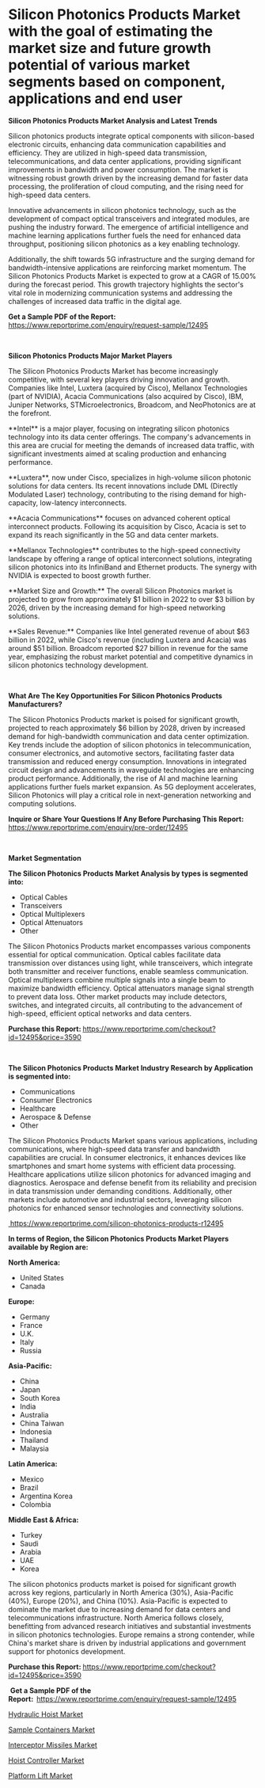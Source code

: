 <p><h1>Silicon Photonics Products Market with the goal of estimating the market size and future growth potential of various market segments based on component, applications and end user</h1></p><p><strong>Silicon Photonics Products Market Analysis and Latest Trends</strong></p>
<p><p>Silicon photonics products integrate optical components with silicon-based electronic circuits, enhancing data communication capabilities and efficiency. They are utilized in high-speed data transmission, telecommunications, and data center applications, providing significant improvements in bandwidth and power consumption. The market is witnessing robust growth driven by the increasing demand for faster data processing, the proliferation of cloud computing, and the rising need for high-speed data centers.</p><p>Innovative advancements in silicon photonics technology, such as the development of compact optical transceivers and integrated modules, are pushing the industry forward. The emergence of artificial intelligence and machine learning applications further fuels the need for enhanced data throughput, positioning silicon photonics as a key enabling technology.</p><p>Additionally, the shift towards 5G infrastructure and the surging demand for bandwidth-intensive applications are reinforcing market momentum. The Silicon Photonics Products Market is expected to grow at a CAGR of 15.00% during the forecast period. This growth trajectory highlights the sector's vital role in modernizing communication systems and addressing the challenges of increased data traffic in the digital age.</p></p>
<p><strong>Get a Sample PDF of the Report:&nbsp;</strong> <a href="https://www.reportprime.com/enquiry/request-sample/12495?utm_campaign=2886&utm_medium=2&utm_source=Github&utm_content=ia&utm_term=18032025&utm_id=silicon-photonics-products">https://www.reportprime.com/enquiry/request-sample/12495</a></p>
<p>&nbsp;</p>
<p><strong>Silicon Photonics Products Major Market Players</strong></p>
<p><p>The Silicon Photonics Products Market has become increasingly competitive, with several key players driving innovation and growth. Companies like Intel, Luxtera (acquired by Cisco), Mellanox Technologies (part of NVIDIA), Acacia Communications (also acquired by Cisco), IBM, Juniper Networks, STMicroelectronics, Broadcom, and NeoPhotonics are at the forefront.</p><p>**Intel** is a major player, focusing on integrating silicon photonics technology into its data center offerings. The company's advancements in this area are crucial for meeting the demands of increased data traffic, with significant investments aimed at scaling production and enhancing performance.</p><p>**Luxtera**, now under Cisco, specializes in high-volume silicon photonic solutions for data centers. Its recent innovations include DML (Directly Modulated Laser) technology, contributing to the rising demand for high-capacity, low-latency interconnects.</p><p>**Acacia Communications** focuses on advanced coherent optical interconnect products. Following its acquisition by Cisco, Acacia is set to expand its reach significantly in the 5G and data center markets.</p><p>**Mellanox Technologies** contributes to the high-speed connectivity landscape by offering a range of optical interconnect solutions, integrating silicon photonics into its InfiniBand and Ethernet products. The synergy with NVIDIA is expected to boost growth further.</p><p>**Market Size and Growth:** The overall Silicon Photonics market is projected to grow from approximately $1 billion in 2022 to over $3 billion by 2026, driven by the increasing demand for high-speed networking solutions.</p><p>**Sales Revenue:** Companies like Intel generated revenue of about $63 billion in 2022, while Cisco's revenue (including Luxtera and Acacia) was around $51 billion. Broadcom reported $27 billion in revenue for the same year, emphasizing the robust market potential and competitive dynamics in silicon photonics technology development.</p></p>
<p>&nbsp;</p>
<p><strong>What Are The Key Opportunities For Silicon Photonics Products Manufacturers?</strong></p>
<p><p>The Silicon Photonics Products market is poised for significant growth, projected to reach approximately $6 billion by 2028, driven by increased demand for high-bandwidth communication and data center optimization. Key trends include the adoption of silicon photonics in telecommunication, consumer electronics, and automotive sectors, facilitating faster data transmission and reduced energy consumption. Innovations in integrated circuit design and advancements in waveguide technologies are enhancing product performance. Additionally, the rise of AI and machine learning applications further fuels market expansion. As 5G deployment accelerates, Silicon Photonics will play a critical role in next-generation networking and computing solutions.</p></p>
<p><strong>Inquire or Share Your Questions If Any Before Purchasing This Report:</strong> <a href="https://www.reportprime.com/enquiry/pre-order/12495?utm_campaign=2886&utm_medium=2&utm_source=Github&utm_content=ia&utm_term=18032025&utm_id=silicon-photonics-products">https://www.reportprime.com/enquiry/pre-order/12495</a></p>
<p>&nbsp;</p>
<p><strong>Market Segmentation</strong></p>
<p><strong>The Silicon Photonics Products Market Analysis by types is segmented into:</strong></p>
<p><ul><li>Optical Cables</li><li>Transceivers</li><li>Optical Multiplexers</li><li>Optical Attenuators</li><li>Other</li></ul></p>
<p><p>The Silicon Photonics Products market encompasses various components essential for optical communication. Optical cables facilitate data transmission over distances using light, while transceivers, which integrate both transmitter and receiver functions, enable seamless communication. Optical multiplexers combine multiple signals into a single beam to maximize bandwidth efficiency. Optical attenuators manage signal strength to prevent data loss. Other market products may include detectors, switches, and integrated circuits, all contributing to the advancement of high-speed, efficient optical networks and data centers.</p></p>
<p><strong>Purchase this Report:&nbsp;</strong><a href="https://www.reportprime.com/checkout?id=12495&price=3590&utm_campaign=2886&utm_medium=2&utm_source=Github&utm_content=ia&utm_term=18032025&utm_id=silicon-photonics-products">https://www.reportprime.com/checkout?id=12495&price=3590</a></p>
<p>&nbsp;</p>
<p><strong>The Silicon Photonics Products Market Industry Research by Application is segmented into:</strong></p>
<p><ul><li>Communications</li><li>Consumer Electronics</li><li>Healthcare</li><li>Aerospace & Defense</li><li>Other</li></ul></p>
<p><p>The Silicon Photonics Products Market spans various applications, including communications, where high-speed data transfer and bandwidth capabilities are crucial. In consumer electronics, it enhances devices like smartphones and smart home systems with efficient data processing. Healthcare applications utilize silicon photonics for advanced imaging and diagnostics. Aerospace and defense benefit from its reliability and precision in data transmission under demanding conditions. Additionally, other markets include automotive and industrial sectors, leveraging silicon photonics for enhanced sensor technologies and connectivity solutions.</p></p>
<p><a href="https://www.reportprime.com/silicon-photonics-products-r12495?utm_campaign=2886&utm_medium=2&utm_source=Github&utm_content=ia&utm_term=18032025&utm_id=silicon-photonics-products">&nbsp;https://www.reportprime.com/silicon-photonics-products-r12495</a></p>
<p><strong>In terms of Region, the Silicon Photonics Products Market Players available by Region are:</strong></p>
<p>
    <p> <strong> North America: </strong>
        <ul>
            <li>United States</li>
            <li>Canada</li>
        </ul>
        </p> 
    <p> <strong> Europe: </strong>
        <ul>
            <li>Germany</li>
            <li>France</li>
            <li>U.K.</li>
            <li>Italy</li>
            <li>Russia</li>
        </ul>
        </p> 
    <p> <strong> Asia-Pacific: </strong>
        <ul>
            <li>China</li>
            <li>Japan</li>
            <li>South Korea</li>
            <li>India</li>
            <li>Australia</li>
            <li>China Taiwan</li>
            <li>Indonesia</li>
            <li>Thailand</li>
            <li>Malaysia</li>
        </ul>
        </p> 
    <p> <strong> Latin America: </strong>
        <ul>
            <li>Mexico</li>
            <li>Brazil</li>
            <li>Argentina Korea</li>
            <li>Colombia</li>
        </ul>
        </p> 
    <p> <strong> Middle East & Africa: </strong>
        <ul>
            <li>Turkey</li>
            <li>Saudi</li>
            <li>Arabia</li>
            <li>UAE</li>
            <li>Korea</li>
        </ul>
    </p>
    </p>
<p><p>The silicon photonics products market is poised for significant growth across key regions, particularly in North America (30%), Asia-Pacific (40%), Europe (20%), and China (10%). Asia-Pacific is expected to dominate the market due to increasing demand for data centers and telecommunications infrastructure. North America follows closely, benefitting from advanced research initiatives and substantial investments in silicon photonics technologies. Europe remains a strong contender, while China's market share is driven by industrial applications and government support for photonics development.</p></p>
<p><strong>Purchase this Report: </strong><a href="https://www.reportprime.com/checkout?id=12495&price=3590&utm_campaign=2886&utm_medium=2&utm_source=Github&utm_content=ia&utm_term=18032025&utm_id=silicon-photonics-products">https://www.reportprime.com/checkout?id=12495&price=3590</a></p>
<p>&nbsp;<strong>Get a Sample PDF of the Report:&nbsp;&nbsp;</strong><a href="https://www.reportprime.com/enquiry/request-sample/12495?utm_campaign=2886&utm_medium=2&utm_source=Github&utm_content=ia&utm_term=18032025&utm_id=silicon-photonics-products">https://www.reportprime.com/enquiry/request-sample/12495</a></p>
<p><strong></strong></p>
<p><p><a href="https://www.linkedin.com/pulse/competitive-landscape-hydraulic-hoist-market-strong-growth-57-6fxkc?utm_campaign=2886&utm_medium=2&utm_source=Github&utm_content=ia&utm_term=18032025&utm_id=silicon-photonics-products">Hydraulic Hoist Market</a></p><p><a href="https://www.linkedin.com/pulse/84-cagr-forecast-forthe-sample-containers-marketfrom-2025-l6wif?utm_campaign=2886&utm_medium=2&utm_source=Github&utm_content=ia&utm_term=18032025&utm_id=silicon-photonics-products">Sample Containers Market</a></p><p><a href="https://www.linkedin.com/pulse/interceptor-missiles-industry-outlook-20252032-revenue-growth-f1ixc?utm_campaign=2886&utm_medium=2&utm_source=Github&utm_content=ia&utm_term=18032025&utm_id=silicon-photonics-products">Interceptor Missiles Market</a></p><p><a href="https://www.linkedin.com/pulse/103-growth-expected-hoist-controller-market-between-2025-2032-fxelc?utm_campaign=2886&utm_medium=2&utm_source=Github&utm_content=ia&utm_term=18032025&utm_id=silicon-photonics-products">Hoist Controller Market</a></p><p><a href="https://www.linkedin.com/pulse/in-depth-platform-lift-market-study-2025-2032-expected-cagr-3ilpf?utm_campaign=2886&utm_medium=2&utm_source=Github&utm_content=ia&utm_term=18032025&utm_id=silicon-photonics-products">Platform Lift Market</a></p></p>